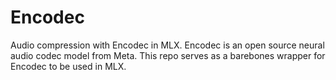 # Encodec

Audio compression with Encodec in MLX. Encodec is an open source neural audio codec model from Meta. This repo serves as a barebones wrapper for Encodec to be used in MLX.
